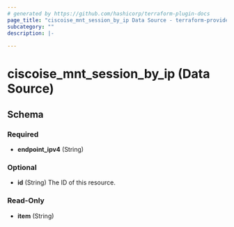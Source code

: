 ```yaml
---
# generated by https://github.com/hashicorp/terraform-plugin-docs
page_title: "ciscoise_mnt_session_by_ip Data Source - terraform-provider-ciscoise"
subcategory: ""
description: |-
  
---
```


# ciscoise_mnt_session_by_ip (Data Source)





<!-- schema generated by tfplugindocs -->
## Schema

### Required

- **endpoint_ipv4** (String)

### Optional

- **id** (String) The ID of this resource.

### Read-Only

- **item** (String)


